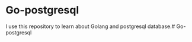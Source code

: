 # Go-postgresql

I use this repository to learn about Golang and postgresql database.# Go-postgresql
